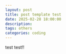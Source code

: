 ```yaml
---
layout: post
title: post template test
date: 2025-02-28 18:00:00
description: 
tags: others
categories: coding
---
```


test test!!
